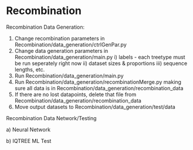 # Recombination

Recombination Data Generation:

  1. Change recombination parameters in Recombination/data_generation/ctrlGenPar.py
  2. Change data generation parameters in Recombination/data_generation/main.py
    i) labels - each treetype must be run seperately right now
    ii) dataset sizes & proportions
    iii) sequence lengths, etc.
  3. Run Recombination/data_generation/main.py
  4. Run Recombination/data_generation/recombinationMerge.py making sure all data is in Recombination/data_generation/recombination_data
  5. If there are no lost datapoints, delete that file from Recombination/data_generation/recombination_data
  6. Move output datasets to Recombination/data_generation/test/data

Recombination Data Network/Testing

  a) Neural Network

  b) IQTREE ML Test
